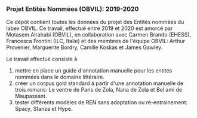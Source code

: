 ### Projet Entités Nommées (OBVIL): 2019-2020
Ce dépôt contient toutes les données du projet des Entités nommées du labex OBVIL.
Ce travail, effectué entre 2019 et 2020 est amorcé par Motasem Alrahabi (OBVIL), en collaboration avec Carmen Brando (EHESS), Francesca Frontini (ILC, Italie) et des membres de l'équipe OBVIL: Arthur Provenier, Marguerite Bordry, Camille Koskas et James Gawley.

Le travail effectué consiste à 
1. mettre en place un guide d'annotation manuelle pour les entités nommées dans le domaine littéraire.
2. créer un corpus gold standard à partir d'une annotation manuelle de trois romans: Le ventre de Paris de Zola, Nana de Zola et Bel ami de Maupassant.
3. tester différents modèles de REN sans adaptation ou ré-entrainement: Spacy, Stanza et Hype.

